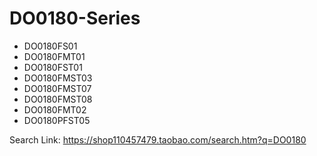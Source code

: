 # DO0180-Series

* DO0180FS01
* DO0180FMT01
* DO0180FST01
* DO0180FMST03
* DO0180FMST07
* DO0180FMST08
* DO0180FMT02
* DO0180PFST05

Search Link:
https://shop110457479.taobao.com/search.htm?q=DO0180
